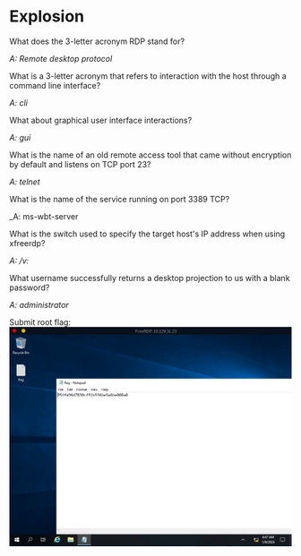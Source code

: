 Explosion
======================

What does the 3-letter acronym RDP stand for? 

_A: Remote desktop protocol_

What is a 3-letter acronym that refers to interaction with the host through a command line interface? 

_A: cli_

What about graphical user interface interactions? 

_A: gui_

What is the name of an old remote access tool that came without encryption by default and listens on TCP port 23? 

_A: telnet_

What is the name of the service running on port 3389 TCP? 

_A: ms-wbt-server

What is the switch used to specify the target host's IP address when using xfreerdp? 

_A: /v:_

What username successfully returns a desktop projection to us with a blank password? 

_A: administrator_

Submit root flag:
<br>
<img src="https://github.com/5cr1ptK1dd133/HackTheBox_walktroughs/blob/main/Starting_Point/Tier_0/Explosion/screenshots/Captura%20de%20tela%20de%202024-01-08%2009-47-55.png?raw=true">
